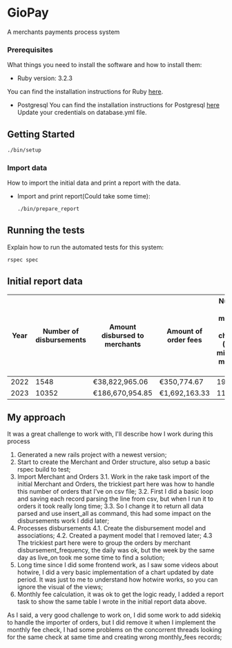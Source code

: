 # GioPay

A merchants payments process system

### Prerequisites

What things you need to install the software and how to install them:

- Ruby version: 3.2.3

You can find the installation instructions for Ruby [here](https://www.ruby-lang.org/en/documentation/installation/).

- Postgresql
You can find the installation instructions for Postgresql [here](https://www.w3schools.com/postgresql/postgresql_install.php)
Update your credentials on database.yml file.

## Getting Started

```sh
./bin/setup
```

### Import data

How to import the initial data and print a report with the data.

* Import and print report(Could take some time):
  ```sh
  ./bin/prepare_report
  ```

## Running the tests

Explain how to run the automated tests for this system:

```sh
rspec spec
```

## Initial report data

| Year | Number of disbursements | Amount disbursed to merchants | Amount of order fees | Number of monthly fees charged (From minimum monthly fee) | Amount of monthly fee charged (From minimum monthly fee) |
|------|-------------------------|-------------------------------|----------------------|-----------------------------------------------------------|----------------------------------------------------------|
| 2022 | 1548                    | €38,822,965.06                | €350,774.67          | 19                                                        | €340.64                                                  |
| 2023 | 10352                   | €186,670,954.85               | €1,692,163.33        | 116                                                       | €1,941.67                                                |


## My approach

It was a great challenge to work with, I'll describe how I work during this process

1. Generated a new rails project with a newest version;
2. Start to create the Merchant and Order structure, also setup a basic rspec build to test;
3. Import Merchant and Orders
  3.1. Work in the rake task import of the initial Merchant and Orders, the trickiest part here was how to handle this number of orders that I've on csv file;
  3.2. First I did a basic loop and saving each record parsing the line from csv, but when I run it to orders it took really long time;
  3.3. So I change it to return all data parsed and use insert_all as command, this had some impact on the disbursements work I ddid later;
4. Processes disbursements
  4.1. Create the disbursement model and associations;
  4.2. Created a payment model that I removed later;
  4.3 The trickiest part here were to group the orders by merchant disbursement_frequency, the daily was ok, but the week by the same day as live_on took me some time to find a solution;
5. Long time since I did some frontend work, as I saw some videos about hotwire, I did a very basic implementation of a chart updated by date period.
  It was just to me to understand how hotwire works, so you can ignore the visual of the views;
6. Monthly fee calculation, it was ok to get the logic ready, I added a report task to show the same table I wrote in the initial report data above.

As I said, a very good challenge to work on, I did some work to add sidekiq to handle the importer of orders, but I did remove it when I implement the monthly fee check, I had some problems on the concorrent threads looking for the same check at same time and creating wrong monthly_fees records;
